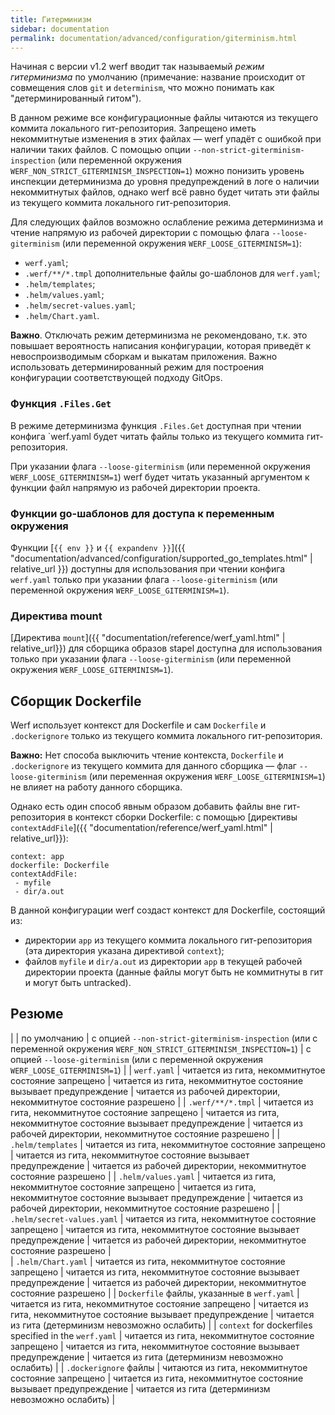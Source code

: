 ```yaml
---
title: Гитерминизм
sidebar: documentation
permalink: documentation/advanced/configuration/giterminism.html
---
```


Начиная с версии v1.2 werf вводит так называемый _режим гитерминизма_ по умолчанию (примечание: название происходит от совмещения слов `git` и `determinism`, что можно понимать как "детерминированный гитом").

В данном режиме все конфигурационные файлы читаются из текущего коммита локального гит-репозитория. Запрещено иметь некоммитнутые изменения в этих файлах — werf упадёт с ошибкой при наличии таких файлов. С помощью опции `--non-strict-giterminism-inspection` (или переменной окружения `WERF_NON_STRICT_GITERMINISM_INSPECTION=1`) можно понизить уровень инспекции детерминизма до уровня предупреждений в логе о наличии некоммитнутых файлов, однако werf всё равно будет читать эти файлы из текущего коммита локального гит-репозитория.

Для следующих файлов возможно ослабление режима детерминизма и чтение напрямую из рабочей директории с помощью флага `--loose-giterminism` (или переменной окружения `WERF_LOOSE_GITERMINISM=1`):
 - `werf.yaml`;
 - `.werf/**/*.tmpl` дополнительные файлы go-шаблонов для `werf.yaml`;
 - `.helm/templates`;
 - `.helm/values.yaml`;
 - `.helm/secret-values.yaml`;
 - `.helm/Chart.yaml`.
 
**Важно**. Отключать режим детерминизма не рекомендовано, т.к. это повышает вероятность написания конфигурации, которая приведёт к невоспроизводимым сборкам и выкатам приложения. Важно использовать детерминированный режим для построения конфигурации соответствующей подходу GitOps.

### Функция `.Files.Get`

В режиме детерминизма функция `.Files.Get` доступная при чтении конфига `werf.yaml будет читать файлы только из текущего коммита гит-репозитория.

При указании флага `--loose-giterminism` (или переменной окружения `WERF_LOOSE_GITERMINISM=1`) werf будет читать указанный аргументом к функции файл напрямую из рабочей директории проекта.

### Функции go-шаблонов для доступа к переменным окружения

Функции [`{{ env }}` и `{{ expandenv }}`]({{ "documentation/advanced/configuration/supported_go_templates.html" | relative_url }}) доступны для использования при чтении конфига `werf.yaml` только при указании флага `--loose-giterminism` (или переменной окружения `WERF_LOOSE_GITERMINISM=1`).

### Директива mount

[Директива `mount`]({{ "documentation/reference/werf_yaml.html" | relative_url}}) для сборщика образов stapel доступна для использования только при указании флага `--loose-giterminism` (или переменной окружения `WERF_LOOSE_GITERMINISM=1`).

## Сборщик Dockerfile

Werf использует контекст для Dockerfile и сам `Dockerfile` и `.dockerignore` только из текущего коммита локального гит-репозитория.

**Важно:** Нет способа выключить чтение контекста, `Dockerfile` и `.dockerignore` из текущего коммита для данного сборщика — флаг `--loose-giterminism` (или переменная окружения `WERF_LOOSE_GITERMINISM=1`) не влияет на работу данного сборщика.

Однако есть один способ явным образом добавить файлы вне гит-репозитория в контекст сборки Dockerfile: с помощью [директивы `contextAddFile`]({{ "documentation/reference/werf_yaml.html" | relative_url}}):

```
context: app
dockerfile: Dockerfile
contextAddFile:
 - myfile
 - dir/a.out
```

В данной конфигурации werf создаст контекст для Dockerfile, состоящий из:
 - директории `app` из текущего коммита локального гит-репозитория (эта директория указана директивой `context`);
 - файлов `myfile` и `dir/a.out` из директории `app` в текущей рабочей директории проекта (данные файлы могут быть не коммитнуты в гит и могут быть untracked).

## Резюме

|             | по умолчанию | с опцией `--non-strict-giterminism-inspection` (или с переменной окружения `WERF_NON_STRICT_GITERMINISM_INSPECTION=1`) | с опцией `--loose-giterminism` (или с переменной окружения `WERF_LOOSE_GITERMINISM=1`) |
| `werf.yaml` | читается из гита, некоммитнутое состояние запрещено | читается из гита, некоммитнутое состояние вызывает предупреждение | читается из рабочей директории, некоммитнутое состояние разрешено |
| `.werf/**/*.tmpl`  | читается из гита, некоммитнутое состояние запрещено | читается из гита, некоммитнутое состояние вызывает предупреждение | читается из рабочей директории, некоммитнутое состояние разрешено |
| `.helm/templates` | читается из гита, некоммитнутое состояние запрещено | читается из гита, некоммитнутое состояние вызывает предупреждение | читается из рабочей директории, некоммитнутое состояние разрешено |
| `.helm/values.yaml` | читается из гита, некоммитнутое состояние запрещено | читается из гита, некоммитнутое состояние вызывает предупреждение | читается из рабочей директории, некоммитнутое состояние разрешено |
| `.helm/secret-values.yaml` | читается из гита, некоммитнутое состояние запрещено | читается из гита, некоммитнутое состояние вызывает предупреждение | читается из рабочей директории, некоммитнутое состояние разрешено |  
| `.helm/Chart.yaml` | читается из гита, некоммитнутое состояние запрещено | читается из гита, некоммитнутое состояние вызывает предупреждение | читается из рабочей директории, некоммитнутое состояние разрешено |
| `Dockerfile` файлы, указанные в `werf.yaml` |  читается из гита, некоммитнутое состояние запрещено | читается из гита, некоммитнутое состояние вызывает предупреждение | читается из гита (детерминизм невозможно ослабить) |
| `context` for dockerfiles specified in the `werf.yaml` |  читается из гита, некоммитнутое состояние запрещено | читается из гита, некоммитнутое состояние вызывает предупреждение | читается из гита (детерминизм невозможно ослабить) | 
| `.dockerignore` файлы |  читаются из гита, некоммитнутое состояние запрещено | читается из гита, некоммитнутое состояние вызывает предупреждение | читается из гита (детерминизм невозможно ослабить) |
